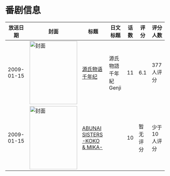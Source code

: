# 番剧信息

|放送日期|封面|标题|日文标题|话数|评分|评分人数|
|---|---|---|---|---|---|---|
|2009-01-15|<img src="https://lain.bgm.tv/pic/cover/c/a1/d7/2098_eEuqN.jpg" alt="封面" style="width:150px;height:200px;object-fit:cover;">|[源氏物语千年纪](https://bangumi.tv/subject/2098)|源氏物語千年紀 Genji|11|6.1|377人评分|
|2009-01-15|<img src="https://lain.bgm.tv/pic/cover/c/fb/42/20919_tBzOb.jpg" alt="封面" style="width:150px;height:200px;object-fit:cover;">|[ABUNAI SISTERS -KOKO & MIKA-](https://bangumi.tv/subject/20919)||10|暂无评分|少于10人评分|
